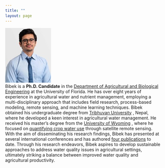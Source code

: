 ```yaml
---
title: ""
layout: page
---
```

<!--![Bibek](Picture2.jpeg) -->

<!--Bibek is a **Ph.D. Candidate** in the [Department of Agricultural and Biological Engineering](https://abe.ufl.edu/) at the University of Florida.
He has over eight years of experience in agricultural water and nutrient management, employing a multi-disciplinary approach that includes field research, 
process-based modeling, remote sensing, and machine learning techniques. Bibek obtained his undergraduate degree from [Tribhuvan University](https://tu.edu.np/),
Nepal, where he developed a keen interest in agricultural water management. He received his master’s degree from the [University of Wyoming](https://www.uwyo.edu/),
where he focused on [quantifying crop water use](https://www.mdpi.com/2072-4292/13/9/1822) through satellite remote sensing. With the aim of 
disseminating his research findings, Bibek has presented at several international conferences and has authored [four publications](https://scholar.google.com/citations?user=k5Fv3cMAAAAJ&hl=en) 
to date. Through his research endeavors, Bibek aspires to develop sustainable approaches to address water quality issues in agricultural settings,
ultimately striking a balance between improved water quality and agricultural productivity.-->

 
<div style="display: flex;">
  <div style="flex: 1;">
    <div style="text-align: justify;">
    <!-- Your image goes here -->
    <img src="Picture2.jpeg" alt="Bibek"/>
  </div>
  <div style="flex: 2;">
    <!-- Your text goes here -->
    Bibek is a <b>Ph.D. Candidate</b> in the <a href="https://abe.ufl.edu/">Department of Agricultural and Biological Engineering</a>
 at the University of Florida. He has over eight years of experience in agricultural water and nutrient management, employing a multi-disciplinary approach that includes field research, 
process-based modeling, remote sensing, and machine learning techniques. Bibek obtained his undergraduate degree from <a href="https://tu.edu.np/">Tribhuvan University</a>
, Nepal, where he developed a keen interest in agricultural water management. He received his master’s degree from the <a href="https://www.uwyo.edu/">University of Wyoming</a>
, where he focused on <a href="https://www.mdpi.com/2072-4292/13/9/1822">quantifying crop water use</a> through satellite remote sensing. With the aim of 
disseminating his research findings, Bibek has presented at several international conferences and has authored <a href="https://scholar.google.com/citations?user=k5Fv3cMAAAAJ&hl=en">four publications</a>
to date. Through his research endeavors, Bibek aspires to develop sustainable approaches to address water quality issues in agricultural settings,
ultimately striking a balance between improved water quality and agricultural productivity.
  </div>
 </div>
</div>
